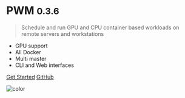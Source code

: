 <!-- _coverpage.md -->

<!-- ![logo](_media/icon.svg) -->

# PWM <small>0.3.6</small>

> Schedule and run GPU and CPU container based workloads on remote servers and workstations

- GPU support
- All Docker
- Multi master
- CLI and Web interfaces

[Get Started](/README)
[GitHub](https://github.com/adda25/pwm)


![color](#a0a0a0)
